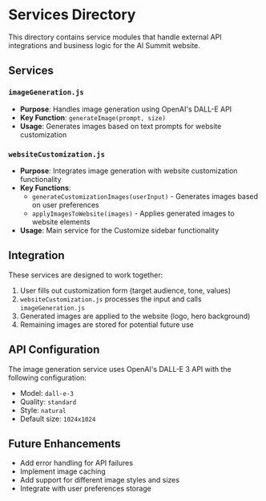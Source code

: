# Services Directory

This directory contains service modules that handle external API integrations and business logic for the AI Summit website.

## Services

### `imageGeneration.js`
- **Purpose**: Handles image generation using OpenAI's DALL-E API
- **Key Function**: `generateImage(prompt, size)`
- **Usage**: Generates images based on text prompts for website customization

### `websiteCustomization.js`
- **Purpose**: Integrates image generation with website customization functionality
- **Key Functions**:
  - `generateCustomizationImages(userInput)` - Generates images based on user preferences
  - `applyImagesToWebsite(images)` - Applies generated images to website elements
- **Usage**: Main service for the Customize sidebar functionality

## Integration

These services are designed to work together:
1. User fills out customization form (target audience, tone, values)
2. `websiteCustomization.js` processes the input and calls `imageGeneration.js`
3. Generated images are applied to the website (logo, hero background)
4. Remaining images are stored for potential future use

## API Configuration

The image generation service uses OpenAI's DALL-E 3 API with the following configuration:
- Model: `dall-e-3`
- Quality: `standard`
- Style: `natural`
- Default size: `1024x1024`

## Future Enhancements

- Add error handling for API failures
- Implement image caching
- Add support for different image styles and sizes
- Integrate with user preferences storage
